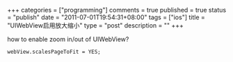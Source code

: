 +++
categories = ["programming"]
comments = true
published = true
status = "publish"
date = "2011-07-01T19:54:31+08:00"
tags = ["ios"]
title = "UIWebView启用放大缩小"
type = "post"
description = ""
+++

how to enable zoom in/out of UIWebView?

```objc
webView.scalesPageToFit = YES;
```
<!--more-->